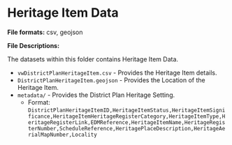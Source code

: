 # Heritage Item Data

**File formats:** csv, geojson

**File Descriptions:**

The datasets within this folder contains Heritage Item Data.

* `vwDistrictPlanHeritageItem.csv` - Provides the Heritage Item details.
* `DistrictPlanHeritageItem.geojson` - Provides the Location of the Heritage Item.
* `metadata/`          - Provides the District Plan Heritage Setting.
  * Format:
`DistrictPlanHeritageItemID,HeritageItemStatus,HeritageItemSignificance,HeritageItemHeritageRegisterCategory,HeritageItemType,HeritageRegisterLink,EDMReference,HeritageItemName,HeritageRegisterNumber,ScheduleReference,HeritagePlaceDescription,HeritageAerialMapNumber,Locality
`

